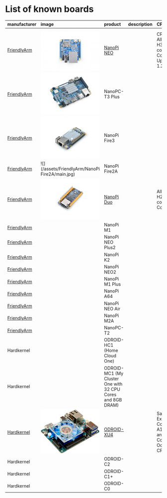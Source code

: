 # List of known boards

| manufacturer | image | product | description | CPU | RAM |
| :--- | :--- | :--- | :--- | :--- | :--- |
| [FriendlyArm](/docs/FriendlyArm/README.md) | ![](/assets/FriendlyArm/NanoPi_NEO/top.jpg) | [NanoPi NEO](/docs/FriendlyArm/NanoPi_NEO/README.md) |  | CPU: Allwinner H3, Quad-core Cortex-A7 Up to 1.2GHz | DDR3 RAM: 256MB/512MB |
| [FriendlyArm](/docs/FriendlyArm/README.md) | ![](/assets/FriendlyArm/NanoPC-T3_Plus/main.jpg) | NanoPC-T3 Plus |  |  |  |
| [FriendlyArm](/docs/FriendlyArm/README.md) | ![](/assets/FriendlyArm/NanoPi_Fire3/main.jpg) | NanoPi Fire3 |  |  |  |
| [FriendlyArm](/docs/FriendlyArm/README.md) | ![](/assets/FriendlyArm/NanoPi Fire2A/main.jpg) | NanoPi Fire2A |  |  |  |
| [FriendlyArm](/docs/FriendlyArm/README.md) | ![](/assets/FriendlyArm/NanoPi_Duo/main.jpg) | [NanoPi Duo](/docs/FriendlyArm/NanoPi_Duo/README.md) |  | Allwinner H2+, Quad-core Cortex-A7 | DDR3 RAM: 256MB/512MB |
| [FriendlyArm](/docs/FriendlyArm/README.md) |  | NanoPi M1 |  |  |  |
| [FriendlyArm](/docs/FriendlyArm/README.md) |  | NanoPi NEO Plus2 |  |  |  |
| [FriendlyArm](/docs/FriendlyArm/README.md) |  | NanoPi K2 |  |  |  |
| [FriendlyArm](/docs/FriendlyArm/README.md) |  | NanoPi NEO2 |  |  |  |
| [FriendlyArm](/docs/FriendlyArm/README.md) |  | NanoPi M1 Plus |  |  |  |
| [FriendlyArm](/docs/FriendlyArm/README.md) |  | NanoPi A64 |  |  |  |
| [FriendlyArm](/docs/FriendlyArm/README.md) |  | NanoPi NEO Air |  |  |  |
| [FriendlyArm](/docs/FriendlyArm/README.md) |  | NanoPi M2A |  |  |  |
| [FriendlyArm](/docs/FriendlyArm/README.md) |  | NanoPC-T2 |  |  |  |
| Hardkernel |  | ODROID-HC1 \(Home Cloud One\) |  |  |  |
| Hardkernel |  | ODROID-MC1 \(My Cluster One with 32 CPU Cores and 8GB DRAM\) |  |  |  |
| [Hardkernel](/docs/Hardkernel/README.md) | ![](/assets/Hardkernel/ODROID-XU4/main.jpg) | [ODROID-XU4](/docs/Hardkernel/ODROID-XU4/README.md) |  | Samsung Exynos5422 Cortex™-A15 2Ghz and Cortex™-A7 Octa core CPUs | 2Gbyte LPDDR3 RAM PoP stacked |
| Hardkernel |  | ODROID-C2 |  |  |  |
| Hardkernel |  | ODROID-C1+ |  |  |  |
| Hardkernel |  | ODROID-C0 |  |  |  |



